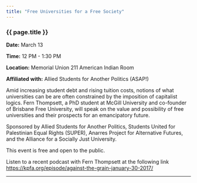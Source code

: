 ```yaml
---
title: "Free Universities for a Free Society"
---
```

### {{ page.title }}

**Date:** March 13

**Time:** 12 PM - 1:30 PM

**Location:** Memorial Union 211 American Indian Room

**Affiliated with:** Allied Students for Another Politics (ASAP!)

Amid increasing student debt and rising tuition costs, notions of what universities can be are often constrained by the imposition of capitalist logics. Fern Thompsett, a PhD student at McGill University and co-founder of Brisbane Free University, will speak on the value and possibility of free universities and their prospects for an emancipatory future.

Sponsored by Allied Students for Another Politics, Students United for Palestinian Equal Rights (SUPER), Anarres Project for Alternative Futures, and the Alliance for a Socially Just University.

This event is free and open to the public.

Listen to a recent podcast with Fern Thompsett at the following link
<https://kpfa.org/episode/against-the-grain-january-30-2017/>

******
